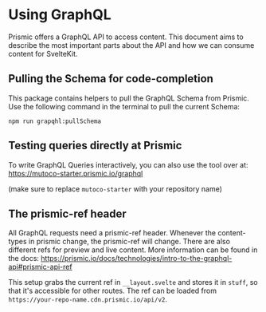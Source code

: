 # Using GraphQL

Prismic offers a GraphQL API to access content. This document aims to describe the most important parts about the API
and how we can consume content for SvelteKit.

## Pulling the Schema for code-completion

This package contains helpers to pull the GraphQL Schema from Prismic. Use the following command in the terminal to
pull the current Schema:

```shell
npm run grapqhl:pullSchema
```

## Testing queries directly at Prismic

To write GraphQL Queries interactively, you can also use the tool over at:
https://mutoco-starter.prismic.io/graphql

(make sure to replace `mutoco-starter` with your repository name)

## The prismic-ref header

All GraphQL requests need a prismic-ref header. Whenever the content-types in prismic change, the prismic-ref will change.
There are also different refs for preview and live content. More information can be found in the docs: https://prismic.io/docs/technologies/intro-to-the-graphql-api#prismic-api-ref

This setup grabs the current ref in `__layout.svelte` and stores it in `stuff`, so that it's accessible for other routes.
The ref can be loaded from `https://your-repo-name.cdn.prismic.io/api/v2`.
